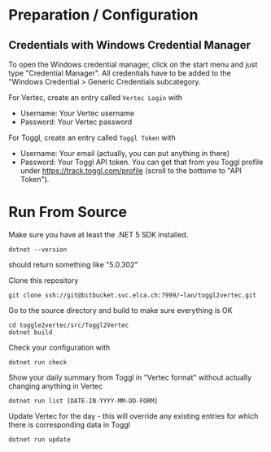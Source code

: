 
# Preparation / Configuration

## Credentials with Windows Credential Manager
To open the Windows credential manager, click on the start menu and just type "Credential Manager". All credentials have to be added to the "Windows Credential > Generic Credentials subcategory.

For Vertec, create an entry called `Vertec Login` with
* Username: Your Vertec username
* Password: Your Vertec password

For Toggl, create an entry called `Toggl Token` with
* Username: Your email (actually, you can put anything in there)
* Password: Your Toggl API token. You can get that from you Toggl profile under https://track.toggl.com/profile (scroll to the bottome to "API Token").

# Run From Source
Make sure you have at least the .NET 5 SDK installed.
```
dotnet --version
```
should return something like "5.0.302"

Clone this repository
```
git clone ssh://git@bitbucket.svc.elca.ch:7999/~lan/toggl2vertec.git
```

Go to the source directory and build to make sure everything is OK
```
cd toggle2vertec/src/Toggl2Vertec
dotnet build
```

Check your configuration with
```
dotnet run check
```

Show your daily summary from Toggl in "Vertec format" without actually changing anything in Vertec
```
dotnet run list [DATE-IN-YYYY-MM-DD-FORM]
```

Update Vertec for the day - this will override any existing entries for which there is corresponding data in Toggl
```
dotnet run update
```

